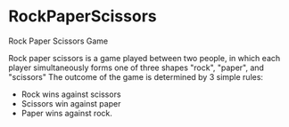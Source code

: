 # RockPaperScissors
Rock Paper Scissors Game

Rock paper scissors is a game played between two people, in which each player simultaneously forms one of three shapes "rock", "paper", and "scissors"
The outcome of the game is determined by 3 simple rules:
- Rock wins against scissors
- Scissors win against paper
- Paper wins against rock.
